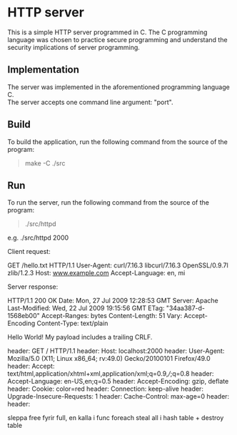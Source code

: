 # HTTP server
This is a simple HTTP server programmed in C. The C programming language was chosen to practice secure programming and understand the security implications of server programming.

## Implementation
The server was implemented in the aforementioned programming language C.<br/>
The server accepts one command line argument: "port".

## Build
To build the application, run the following command from the source of the program:
> make -C ./src

## Run
To run the server, run the following command from the source of the program:
> ./src/httpd <port>

e.g. ./src/httpd 2000




Client request:

GET /hello.txt HTTP/1.1
User-Agent: curl/7.16.3 libcurl/7.16.3 OpenSSL/0.9.7l zlib/1.2.3
Host: www.example.com
Accept-Language: en, mi


Server response:

HTTP/1.1 200 OK
Date: Mon, 27 Jul 2009 12:28:53 GMT
Server: Apache
Last-Modified: Wed, 22 Jul 2009 19:15:56 GMT
ETag: "34aa387-d-1568eb00"
Accept-Ranges: bytes
Content-Length: 51
Vary: Accept-Encoding
Content-Type: text/plain

Hello World! My payload includes a trailing CRLF.


header: GET / HTTP/1.1
header: Host: localhost:2000
header: User-Agent: Mozilla/5.0 (X11; Linux x86_64; rv:49.0) Gecko/20100101 Firefox/49.0
header: Accept: text/html,application/xhtml+xml,application/xml;q=0.9,*/*;q=0.8
header: Accept-Language: en-US,en;q=0.5
header: Accept-Encoding: gzip, deflate
header: Cookie: color=red
header: Connection: keep-alive
header: Upgrade-Insecure-Requests: 1
header: Cache-Control: max-age=0
header: 
header:






sleppa free fyrir full, en kalla i func
foreach steal all i hash table + destroy table
